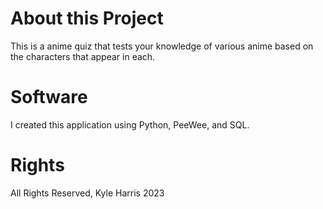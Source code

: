 # About this Project
This is a anime quiz that tests your knowledge of various anime based on the characters that appear in each.

# Software
I created this application using Python, PeeWee, and SQL.

# Rights
All Rights Reserved, Kyle Harris 2023
